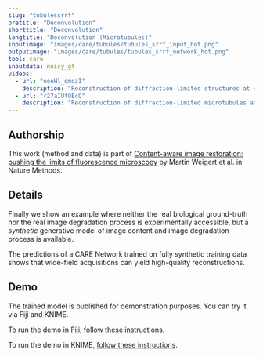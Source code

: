 ```yaml
---
slug: "tubulessrrf"
pretitle: "Deconvolution"
shorttitle: "Deconvolution"
longtitle: "Deconvolution (Microtubules)"
inputimage: "images/care/tubules/tubules_srrf_input_hot.png"
outputimage: "images/care/tubules/tubules_srrf_network_hot.png"
tool: care
inoutdata: noisy_gt
videos:
  - url: "ooeHl_qmqzI"
    description: "Reconstruction of diffraction-limited structures at very high frame-rate in rat insulin secretory granules."  
  - url: "r27aIUfQEcQ"
    description: "Reconstruction of diffraction-limited microtubules at very high frame-rate in HeLa cells." 
---
```


## Authorship

This work (method and data) is part of [Content-aware image restoration: pushing the limits of fluorescence microscopy](http://dx.doi.org/10.1038/s41592-018-0216-7) by Martin Weigert et al. in Nature Methods. 

## Details

Finally we show an example where neither the real biological ground-truth nor the real image degradation process is experimentally accessible, but a *synthetic* generative model of image content and image degradation process is available.

The predictions of a CARE Network trained on fully synthetic training data shows that wide-field acquisitions can yield high-quality reconstructions.

## Demo

The trained model is published for demonstration purposes. You can try it via Fiji and KNIME.

To run the demo in Fiji, [follow these instructions](https://github.com/CSBDeep/CSBDeep_website/wiki/Fiji-Command-%E2%80%93-Deconvolution-(Microtubules)).

To run the demo in KNIME, [follow these instructions](https://github.com/CSBDeep/CSBDeep_website/wiki/KNIME-Workflow-%E2%80%93-Deconvolution-(Microtubules)).

